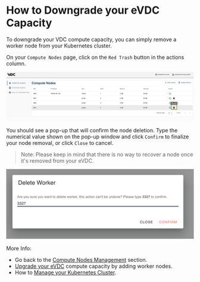 # How to Downgrade your eVDC Capacity

To downgrade your VDC compute capacity, you can simply remove a worker node from your Kubernetes cluster.

On your `Compute Nodes` page, click on the `Red Trash` button in the actions column.

![](img/trashbutton.png)

You should see a pop-up that will confirm the node deletion. Type the numerical value shown on the pop-up window and click `Confirm` to finalize your node removal, or click `Close` to cancel. 

> Note: Please keep in mind that there is no way to recover a node once it's removed from your eVDC.

![](img/confirmdelete.png)

More Info:
- Go back to the [Compute Nodes Management](evdc_compute) section.
- [Upgrade your eVDC]((evdc_upgrade)) compute capacity by adding worker nodes.
- How to [Manage your Kubernetes Cluster](evdc_k8s).

